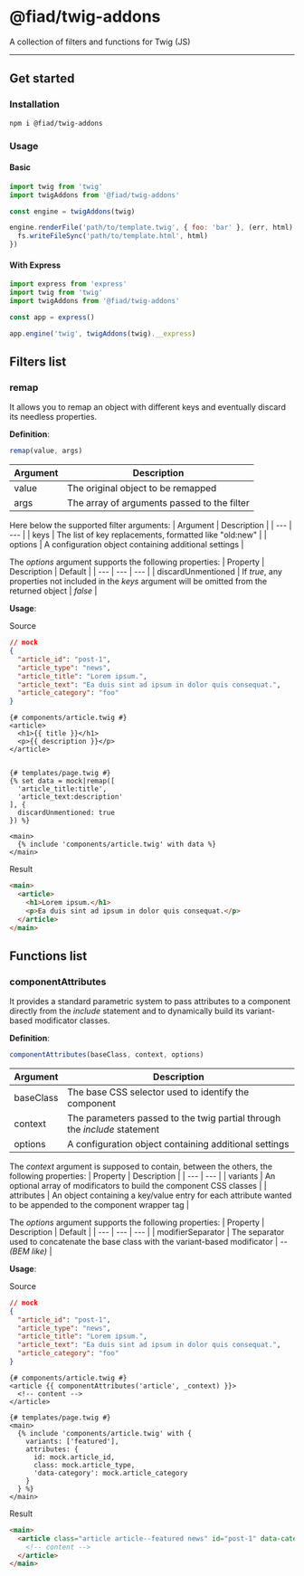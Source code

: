 # @fiad/twig-addons

A collection of filters and functions for Twig (JS)

---

## Get started

### Installation
```
npm i @fiad/twig-addons
```

### Usage

#### Basic
```js
import twig from 'twig'
import twigAddons from '@fiad/twig-addons'

const engine = twigAddons(twig)

engine.renderFile('path/to/template.twig', { foo: 'bar' }, (err, html) => {
  fs.writeFileSync('path/to/template.html', html)
})
```

#### With Express
```js
import express from 'express'
import twig from 'twig'
import twigAddons from '@fiad/twig-addons'

const app = express()

app.engine('twig', twigAddons(twig).__express)
```

## Filters list

### remap
It allows you to remap an object with different keys and eventually discard its needless properties.

__Definition__:
```js
remap(value, args)
```

| Argument | Description |
| --- | --- |
| value | The original object to be remapped |
| args | The array of arguments passed to the filter |

Here below the supported filter arguments:
| Argument | Description |
| --- | --- |
| keys | The list of key replacements, formatted like "old:new" |
| options | A configuration object containing additional settings |

The *options* argument supports the following properties:
| Property | Description | Default |
| --- | --- | --- |
| discardUnmentioned | If *true*, any properties not included in the *keys* argument will be omitted from the returned object | *false* |


__Usage__:

Source
```json
// mock
{
  "article_id": "post-1",
  "article_type": "news",
  "article_title": "Lorem ipsum.",
  "article_text": "Ea duis sint ad ipsum in dolor quis consequat.",
  "article_category": "foo"
}
```

```twig
{# components/article.twig #}
<article>
  <h1>{{ title }}</h1>
  <p>{{ description }}</p>
</article>


{# templates/page.twig #}
{% set data = mock|remap([
  'article_title:title',
  'article_text:description'
], {
  discardUnmentioned: true
}) %}

<main>
  {% include 'components/article.twig' with data %}
</main>
```

Result
```html
<main>
  <article>
    <h1>Lorem ipsum.</h1>
    <p>Ea duis sint ad ipsum in dolor quis consequat.</p>
  </article>
</main>
```

## Functions list

### componentAttributes
It provides a standard parametric system to pass attributes to a component directly from the *include* statement and to dynamically build its variant-based modificator classes.

__Definition__:
```js
componentAttributes(baseClass, context, options)
```

| Argument | Description |
| --- | --- |
| baseClass | The base CSS selector used to identify the component |
| context | The parameters passed to the twig partial through the *include* statement |
| options | A configuration object containing additional  settings |


The *context* argument is supposed to contain, between the others, the following properties:
| Property | Description |
| --- | --- |
| variants | An optional array of modificators to build the component CSS classes |
| attributes | An object containing a key/value entry for each attribute wanted to be appended to the component wrapper tag |


The *options* argument supports the following properties:
| Property | Description | Default |
| --- | --- | --- |
| modifierSeparator | The separator used to concatenate the base class with the variant-based modificator | *-- (BEM like)* |


__Usage__:

Source
```json
// mock
{
  "article_id": "post-1",
  "article_type": "news",
  "article_title": "Lorem ipsum.",
  "article_text": "Ea duis sint ad ipsum in dolor quis consequat.",
  "article_category": "foo"
}
```

```twig
{# components/article.twig #}
<article {{ componentAttributes('article', _context) }}>
  <!-- content -->
</article>

{# templates/page.twig #}
<main>
  {% include 'components/article.twig' with {
    variants: ['featured'],
    attributes: {
      id: mock.article_id,
      class: mock.article_type,
      'data-category': mock.article_category
    }
  } %}
</main>
```
Result
```html
<main>
  <article class="article article--featured news" id="post-1" data-category="foo">
    <!-- content -->
  </article>
</main>
```
